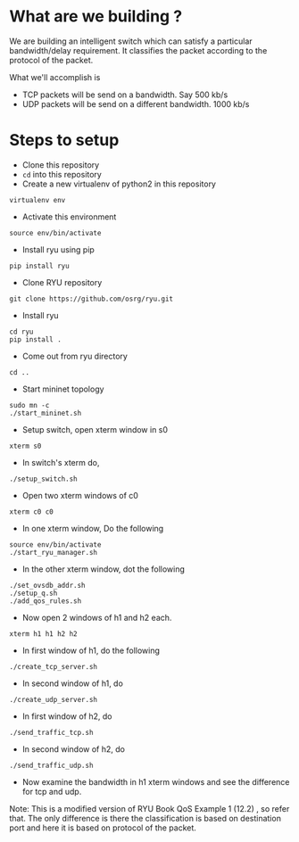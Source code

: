 # What are we building ?
We are building an intelligent switch which can satisfy a particular bandwidth/delay requirement. It classifies the packet according to the protocol of the packet.

What we'll accomplish is 
- TCP packets will be send on a bandwidth. Say 500 kb/s
- UDP packets will be send on a different bandwidth. 1000 kb/s

# Steps to setup
- Clone this repository
- `cd` into this repository
- Create a new virtualenv of python2 in this repository
```
virtualenv env
```
- Activate this environment
```
source env/bin/activate
```
- Install ryu using pip
```
pip install ryu
```
- Clone RYU repository
```
git clone https://github.com/osrg/ryu.git
```
- Install ryu
```
cd ryu
pip install .
```
- Come out from ryu directory
```
cd ..
```
- Start mininet topology
```
sudo mn -c
./start_mininet.sh
```
- Setup switch, open xterm window in s0
```
xterm s0
```
- In switch's xterm do, 
```
./setup_switch.sh
```
- Open two xterm windows of c0
```
xterm c0 c0 
```
- In one xterm window, Do the following
```
source env/bin/activate
./start_ryu_manager.sh
```
- In the other xterm window, dot the following
```
./set_ovsdb_addr.sh
./setup_q.sh
./add_qos_rules.sh
```
- Now open 2 windows of h1 and h2 each.
```
xterm h1 h1 h2 h2
```
- In first window of h1, do the following
```
./create_tcp_server.sh
```
- In second window of h1, do
```
./create_udp_server.sh
```
- In first window of h2, do
```
./send_traffic_tcp.sh
```
- In second window of h2, do
```
./send_traffic_udp.sh
```
- Now examine the bandwidth in h1 xterm windows and see the difference for tcp and udp.

Note: This is a modified version of RYU Book QoS Example 1 (12.2) , so refer that. The only difference is there the classification is based on destination port and here it is based on protocol of the packet.
